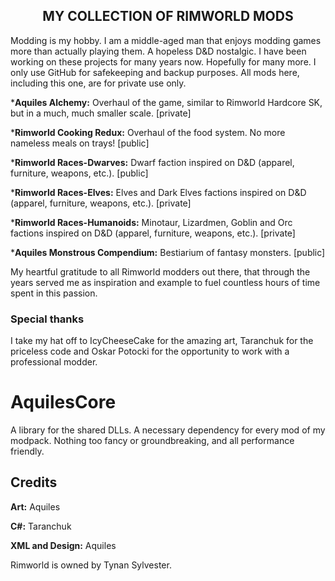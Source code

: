 <h2><center>MY COLLECTION OF RIMWORLD MODS</center></h2>
<p>Modding is my hobby. I am a middle-aged man that enjoys modding games more than actually playing them. A hopeless D&D nostalgic. I have been working on these projects for many years now. Hopefully for many more. I only use GitHub for safekeeping and backup purposes. All mods here, including this one, are for private use only.</p>
<p>*<b>Aquiles Alchemy:</b> Overhaul of the game, similar to Rimworld Hardcore SK, but in a much, much smaller scale. [private]</p>
<p>*<b>Rimworld Cooking Redux:</b> Overhaul of the food system. No more nameless meals on trays! [public]</p>
<p>*<b>Rimworld Races-Dwarves:</b> Dwarf faction inspired on D&D (apparel, furniture, weapons, etc.). [public]</p>
<p>*<b>Rimworld Races-Elves:</b> Elves and Dark Elves factions inspired on D&D (apparel, furniture, weapons, etc.). [private]</p>
<p>*<b>Rimworld Races-Humanoids:</b> Minotaur, Lizardmen, Goblin and Orc factions inspired on D&D (apparel, furniture, weapons, etc.). [private]</p>
<p>*<b>Aquiles Monstrous Compendium:</b> Bestiarium of fantasy monsters. [public]</p>
My heartful gratitude to all Rimworld modders out there, that through the years served me as inspiration and example to fuel countless hours of time spent in this passion.
<h3>Special thanks</h3>
I take my hat off to IcyCheeseCake for the amazing art, Taranchuk for the priceless code and Oskar Potocki for the opportunity to work with a professional modder.

# AquilesCore
<p>A library for the shared DLLs. A necessary dependency for every mod of my modpack. Nothing too fancy or groundbreaking, and all performance friendly.</p>
<h2>Credits</h2>
<p> <b>Art:</b> Aquiles</p>
<p> <b>C#:</b> Taranchuk</p>
<p> <b>XML and Design:</b> Aquiles</p>

Rimworld is owned by Tynan Sylvester.
